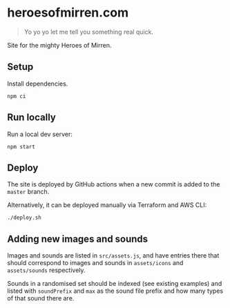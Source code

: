 # heroesofmirren.com

> Yo yo yo let me tell you something real quick.

Site for the mighty Heroes of Mirren.


## Setup

Install dependencies.

```shell
npm ci
```


## Run locally

Run a local dev server:

```shell
npm start
```

## Deploy

The site is deployed by GitHub actions when a new commit is added to the
`master` branch.

Alternatively, it can be deployed manually via Terraform and AWS CLI:

```
./deploy.sh
```


## Adding new images and sounds

Images and sounds are listed in `src/assets.js`, and have entries there that
should correspond to images and sounds in `assets/icons` and `assets/sounds`
respectively.

Sounds in a randomised set should be indexed (see existing 
examples) and listed with `soundPrefix` and `max` as the sound file prefix and
how many types of that sound there are.

